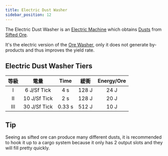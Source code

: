```yaml
---
title: Electric Dust Washer
sidebar_position: 12
---
```


The Electric Dust Washer is an [Electric Machine](../Electric-Machines.md) which obtains [Dusts](../../Resources/Dusts/Dusts.md) from [Sifted Ore](../../Miscellaneous-Items/Sifted-Ore.md).

It's the electric version of the [Ore Washer](../../Basic-Machines/Ore-Washer.md), only it does not generate by-products and thus improves the yield rate.

## Electric Dust Washer Tiers

| 等級  |      電量      |  Time  |  緩衝   | Energy/Ore |
|:---:|:------------:|:------:|:-----:|:----------:|
|  I  | 6 J/Sf Tick  |  4 s   | 128 J |    24 J    |
| II  | 10 J/Sf Tick |  2 s   | 128 J |    20 J    |
| III | 30 J/Sf Tick | 0.33 s | 512 J |    10 J    |

## Tip

Seeing as sifted ore can produce many different dusts, it is recommended to hook it up to a cargo system because it only has 2 output slots and they will fill pretty quickly.
